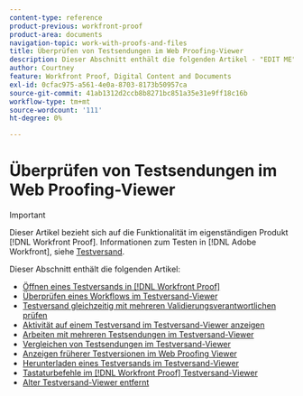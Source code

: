 ```yaml
---
content-type: reference
product-previous: workfront-proof
product-area: documents
navigation-topic: work-with-proofs-and-files
title: Überprüfen von Testsendungen im Web Proofing-Viewer
description: Dieser Abschnitt enthält die folgenden Artikel - "EDIT ME".
author: Courtney
feature: Workfront Proof, Digital Content and Documents
exl-id: 0cfac975-a561-4e0a-8703-8173b50957ca
source-git-commit: 41ab1312d2ccb8b8271bc851a35e31e9ff18c16b
workflow-type: tm+mt
source-wordcount: '111'
ht-degree: 0%

---
```


# Überprüfen von Testsendungen im Web Proofing-Viewer

>[!IMPORTANT]
>
>Dieser Artikel bezieht sich auf die Funktionalität im eigenständigen Produkt [!DNL Workfront Proof]. Informationen zum Testen in [!DNL Adobe Workfront], siehe [Testversand](../../../review-and-approve-work/proofing/proofing.md).

Dieser Abschnitt enthält die folgenden Artikel:

* [Öffnen eines Testversands in [!DNL Workfront Proof]](../../../workfront-proof/wp-work-proofsfiles/review-proofs-wpv/open-proof.md)
* [Überprüfen eines Workflows im Testversand-Viewer](../../../workfront-proof/wp-work-proofsfiles/review-proofs-wpv/review-workflow.md)
* [Testversand gleichzeitig mit mehreren Validierungsverantwortlichen prüfen](../../../workfront-proof/wp-work-proofsfiles/review-proofs-wpv/review-proof-with-multiple-reviewers.md)
* [Aktivität auf einem Testversand im Testversand-Viewer anzeigen](../../../workfront-proof/wp-work-proofsfiles/review-proofs-wpv/view-activity-on-a-proof.md)
* [Arbeiten mit mehreren Testsendungen im Testversand-Viewer](../../../workfront-proof/wp-work-proofsfiles/review-proofs-wpv/work-with-multiple-proofs.md)
* [Vergleichen von Testsendungen im Testversand-Viewer](../../../workfront-proof/wp-work-proofsfiles/review-proofs-wpv/compare-proofs.md)
* [Anzeigen früherer Testversionen im Web Proofing Viewer](../../../workfront-proof/wp-work-proofsfiles/review-proofs-wpv/view-previous-proof-versions.md)
* [Herunterladen eines Testversands im Testversand-Viewer](../../../workfront-proof/wp-work-proofsfiles/review-proofs-wpv/download-proof.md)
* [Tastaturbefehle im [!DNL Workfront Proof] Testversand-Viewer](../../../workfront-proof/wp-work-proofsfiles/review-proofs-wpv/keyboard-shortcuts.md)
* [Alter Testversand-Viewer entfernt](../../../workfront-proof/wp-work-proofsfiles/review-proofs-wpv/lpv-removed.md)
